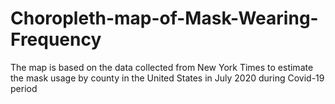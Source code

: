 # Choropleth-map-of-Mask-Wearing-Frequency
The map is based on the data collected from New York Times to estimate the mask usage by county in the United States in July 2020 during Covid-19 period 
